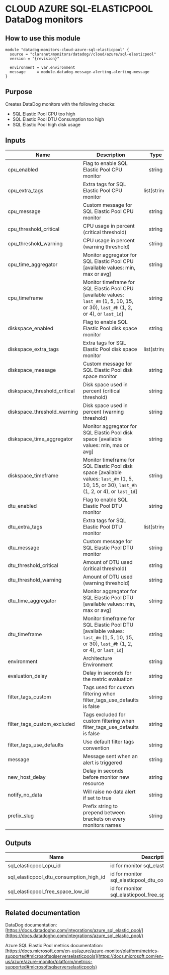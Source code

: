 # CLOUD AZURE SQL-ELASTICPOOL DataDog monitors

## How to use this module

```
module "datadog-monitors-cloud-azure-sql-elasticpool" {
  source = "claranet/monitors/datadog//cloud/azure/sql-elasticpool"
  version = "{revision}"

  environment = var.environment
  message     = module.datadog-message-alerting.alerting-message
}

```

## Purpose

Creates DataDog monitors with the following checks:

- SQL Elastic Pool CPU too high
- SQL Elastic Pool DTU Consumption too high
- SQL Elastic Pool high disk usage

## Inputs

| Name | Description | Type | Default | Required |
|------|-------------|:----:|:-----:|:-----:|
| cpu\_enabled | Flag to enable SQL Elastic Pool CPU monitor | string | `"true"` | no |
| cpu\_extra\_tags | Extra tags for SQL Elastic Pool CPU monitor | list(string) | `[]` | no |
| cpu\_message | Custom message for SQL Elastic Pool CPU monitor | string | `""` | no |
| cpu\_threshold\_critical | CPU usage in percent (critical threshold) | string | `"90"` | no |
| cpu\_threshold\_warning | CPU usage in percent (warning threshold) | string | `"80"` | no |
| cpu\_time\_aggregator | Monitor aggregator for SQL Elastic Pool CPU [available values: min, max or avg] | string | `"min"` | no |
| cpu\_timeframe | Monitor timeframe for SQL Elastic Pool CPU [available values: `last_#m` (1, 5, 10, 15, or 30), `last_#h` (1, 2, or 4), or `last_1d`] | string | `"last_15m"` | no |
| diskspace\_enabled | Flag to enable SQL Elastic Pool disk space monitor | string | `"true"` | no |
| diskspace\_extra\_tags | Extra tags for SQL Elastic Pool disk space monitor | list(string) | `[]` | no |
| diskspace\_message | Custom message for SQL Elastic Pool disk space monitor | string | `""` | no |
| diskspace\_threshold\_critical | Disk space used in percent (critical threshold) | string | `"90"` | no |
| diskspace\_threshold\_warning | Disk space used in percent (warning threshold) | string | `"80"` | no |
| diskspace\_time\_aggregator | Monitor aggregator for SQL Elastic Pool disk space [available values: min, max or avg] | string | `"max"` | no |
| diskspace\_timeframe | Monitor timeframe for SQL Elastic Pool disk space [available values: `last_#m` (1, 5, 10, 15, or 30), `last_#h` (1, 2, or 4), or `last_1d`] | string | `"last_15m"` | no |
| dtu\_enabled | Flag to enable SQL Elastic Pool DTU monitor | string | `"true"` | no |
| dtu\_extra\_tags | Extra tags for SQL Elastic Pool DTU monitor | list(string) | `[]` | no |
| dtu\_message | Custom message for SQL Elastic Pool DTU monitor | string | `""` | no |
| dtu\_threshold\_critical | Amount of DTU used (critical threshold) | string | `"90"` | no |
| dtu\_threshold\_warning | Amount of DTU used (warning threshold) | string | `"85"` | no |
| dtu\_time\_aggregator | Monitor aggregator for SQL Elastic Pool DTU [available values: min, max or avg] | string | `"avg"` | no |
| dtu\_timeframe | Monitor timeframe for SQL Elastic Pool DTU [available values: `last_#m` (1, 5, 10, 15, or 30), `last_#h` (1, 2, or 4), or `last_1d`] | string | `"last_15m"` | no |
| environment | Architecture Environment | string | n/a | yes |
| evaluation\_delay | Delay in seconds for the metric evaluation | string | `"900"` | no |
| filter\_tags\_custom | Tags used for custom filtering when filter_tags_use_defaults is false | string | `"*"` | no |
| filter\_tags\_custom\_excluded | Tags excluded for custom filtering when filter_tags_use_defaults is false | string | `""` | no |
| filter\_tags\_use\_defaults | Use default filter tags convention | string | `"true"` | no |
| message | Message sent when an alert is triggered | string | n/a | yes |
| new\_host\_delay | Delay in seconds before monitor new resource | string | `"300"` | no |
| notify\_no\_data | Will raise no data alert if set to true | string | `"true"` | no |
| prefix\_slug | Prefix string to prepend between brackets on every monitors names | string | `""` | no |

## Outputs

| Name | Description |
|------|-------------|
| sql\_elasticpool\_cpu\_id | id for monitor sql_elasticpool_cpu |
| sql\_elasticpool\_dtu\_consumption\_high\_id | id for monitor sql_elasticpool_dtu_consumption_high |
| sql\_elasticpool\_free\_space\_low\_id | id for monitor sql_elasticpool_free_space_low |

## Related documentation

DataDog documentation: [https://docs.datadoghq.com/integrations/azure_sql_elastic_pool/](https://docs.datadoghq.com/integrations/azure_sql_elastic_pool/)

Azure SQL Elastic Pool metrics documentation: [https://docs.microsoft.com/en-us/azure/azure-monitor/platform/metrics-supported#microsoftsqlserverselasticpools](https://docs.microsoft.com/en-us/azure/azure-monitor/platform/metrics-supported#microsoftsqlserverselasticpools)
